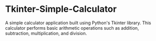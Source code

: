# Tkinter-Simple-Calculator
A simple calculator application built using Python's Tkinter library. This calculator performs basic arithmetic operations such as addition, subtraction, multiplication, and division.
